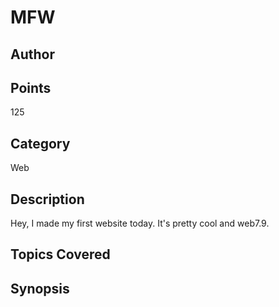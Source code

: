 # MFW
## Author

## Points
125
## Category
Web
## Description
Hey, I made my first website today. It's pretty cool and web7.9.
## Topics Covered

## Synopsis

